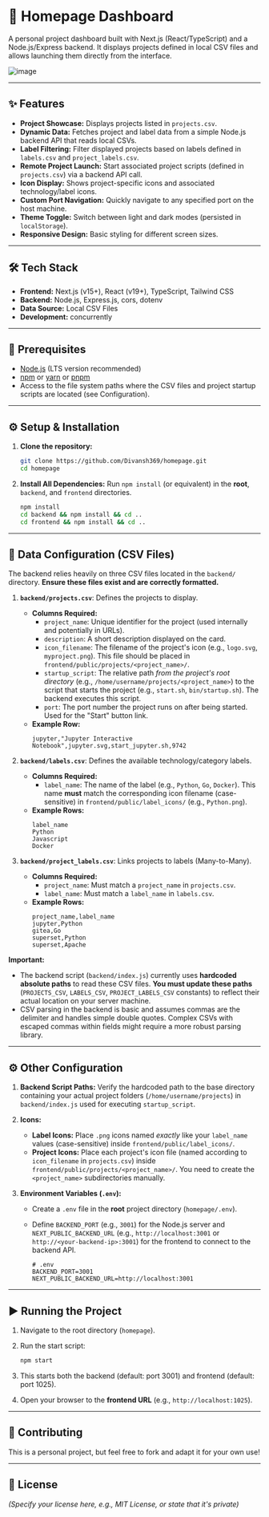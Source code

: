 # 🚀 Homepage Dashboard

A personal project dashboard built with Next.js (React/TypeScript) and a Node.js/Express backend. It displays projects defined in local CSV files and allows launching them directly from the interface.

![image](https://github.com/user-attachments/assets/e112226d-d4c6-4509-837b-b071708e5a1c)


---

## ✨ Features

*   **Project Showcase:** Displays projects listed in `projects.csv`.
*   **Dynamic Data:** Fetches project and label data from a simple Node.js backend API that reads local CSVs.
*   **Label Filtering:** Filter displayed projects based on labels defined in `labels.csv` and `project_labels.csv`.
*   **Remote Project Launch:** Start associated project scripts (defined in `projects.csv`) via a backend API call.
*   **Icon Display:** Shows project-specific icons and associated technology/label icons.
*   **Custom Port Navigation:** Quickly navigate to any specified port on the host machine.
*   **Theme Toggle:** Switch between light and dark modes (persisted in `localStorage`).
*   **Responsive Design:** Basic styling for different screen sizes.

---

## 🛠️ Tech Stack

*   **Frontend:** Next.js (v15+), React (v19+), TypeScript, Tailwind CSS
*   **Backend:** Node.js, Express.js, cors, dotenv
*   **Data Source:** Local CSV Files
*   **Development:** concurrently

---

## 🔧 Prerequisites

*   [Node.js](https://nodejs.org/) (LTS version recommended)
*   [npm](https://www.npmjs.com/) or [yarn](https://yarnpkg.com/) or [pnpm](https://pnpm.io/)
*   Access to the file system paths where the CSV files and project startup scripts are located (see Configuration).

---

## ⚙️ Setup & Installation

1.  **Clone the repository:**
    ```bash
    git clone https://github.com/Divansh369/homepage.git
    cd homepage
    ```

2.  **Install All Dependencies:** Run `npm install` (or equivalent) in the **root**, `backend`, and `frontend` directories.
    ```bash
    npm install
    cd backend && npm install && cd ..
    cd frontend && npm install && cd ..
    ```

---

## 📄 Data Configuration (CSV Files)

The backend relies heavily on three CSV files located in the `backend/` directory. **Ensure these files exist and are correctly formatted.**

1.  **`backend/projects.csv`**: Defines the projects to display.
    *   **Columns Required:**
        *   `project_name`: Unique identifier for the project (used internally and potentially in URLs).
        *   `description`: A short description displayed on the card.
        *   `icon_filename`: The filename of the project's icon (e.g., `logo.svg`, `myproject.png`). This file should be placed in `frontend/public/projects/<project_name>/`.
        *   `startup_script`: The relative path *from the project's root directory* (e.g., `/home/username/projects/<project_name>`) to the script that starts the project (e.g., `start.sh`, `bin/startup.sh`). The backend executes this script.
        *   `port`: The port number the project runs on after being started. Used for the "Start" button link.
    *   **Example Row:**
        ```csv
        jupyter,"Jupyter Interactive Notebook",jupyter.svg,start_jupyter.sh,9742
        ```

2.  **`backend/labels.csv`**: Defines the available technology/category labels.
    *   **Columns Required:**
        *   `label_name`: The name of the label (e.g., `Python`, `Go`, `Docker`). This name **must** match the corresponding icon filename (case-sensitive) in `frontend/public/label_icons/` (e.g., `Python.png`).
    *   **Example Rows:**
        ```csv
        label_name
        Python
        Javascript
        Docker
        ```

3.  **`backend/project_labels.csv`**: Links projects to labels (Many-to-Many).
    *   **Columns Required:**
        *   `project_name`: Must match a `project_name` in `projects.csv`.
        *   `label_name`: Must match a `label_name` in `labels.csv`.
    *   **Example Rows:**
        ```csv
        project_name,label_name
        jupyter,Python
        gitea,Go
        superset,Python
        superset,Apache
        ```

**Important:**

*   The backend script (`backend/index.js`) currently uses **hardcoded absolute paths** to read these CSV files. **You must update these paths** (`PROJECTS_CSV`, `LABELS_CSV`, `PROJECT_LABELS_CSV` constants) to reflect their actual location on your server machine.
*   CSV parsing in the backend is basic and assumes commas are the delimiter and handles simple double quotes. Complex CSVs with escaped commas within fields might require a more robust parsing library.

---

## ⚙️ Other Configuration

1.  **Backend Script Paths:** Verify the hardcoded path to the base directory containing your actual project folders (`/home/username/projects`) in `backend/index.js` used for executing `startup_script`.

2.  **Icons:**
    *   **Label Icons:** Place `.png` icons named *exactly* like your `label_name` values (case-sensitive) inside `frontend/public/label_icons/`.
    *   **Project Icons:** Place each project's icon file (named according to `icon_filename` in `projects.csv`) inside `frontend/public/projects/<project_name>/`. You need to create the `<project_name>` subdirectories manually.

3.  **Environment Variables (`.env`):**
    *   Create a `.env` file in the **root** project directory (`homepage/.env`).
    *   Define `BACKEND_PORT` (e.g., `3001`) for the Node.js server and `NEXT_PUBLIC_BACKEND_URL` (e.g., `http://localhost:3001` or `http://<your-backend-ip>:3001`) for the frontend to connect to the backend API.

        ```env
        # .env
        BACKEND_PORT=3001
        NEXT_PUBLIC_BACKEND_URL=http://localhost:3001
        ```

---

## ▶️ Running the Project

1.  Navigate to the root directory (`homepage`).
2.  Run the start script:

    ```bash
    npm start
    ```

3.  This starts both the backend (default: port 3001) and frontend (default: port 1025).
4.  Open your browser to the **frontend URL** (e.g., `http://localhost:1025`).

---

## 🤝 Contributing

This is a personal project, but feel free to fork and adapt it for your own use!

---

## 📄 License

*(Specify your license here, e.g., MIT License, or state that it's private)*

